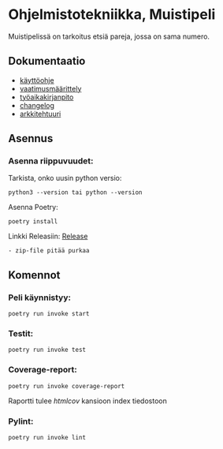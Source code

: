 # Ohjelmistotekniikka, Muistipeli
Muistipelissä on tarkoitus etsiä pareja, jossa on sama numero.

## Dokumentaatio
- [käyttöohje](./dokumentaatio/käyttöohje.md)
- [vaatimusmäärittely](./dokumentaatio/vaatimusmaarittely.md)
- [työaikakirjanpito](./dokumentaatio/tyoaikakirjanpito.md)
- [changelog](./dokumentaatio/changelog.md)
- [arkkitehtuuri](./dokumentaatio/arkkitehtuuri.md)

## Asennus
### Asenna riippuvuudet:
Tarkista, onko uusin python versio:

```
python3 --version tai python --version
```
Asenna Poetry:
```
poetry install
``` 
Linkki Releasiin:
[Release](https://github.com/kxelina/python-elinanpeli/releases/tag/viikko5palautus)
```
- zip-file pitää purkaa
```
## Komennot
### Peli käynnistyy:
```
poetry run invoke start
```
### Testit:
```
poetry run invoke test
```
### Coverage-report:
```
poetry run invoke coverage-report
```
Raportti tulee _htmlcov_ kansioon index tiedostoon

### Pylint:
```
poetry run invoke lint
```
